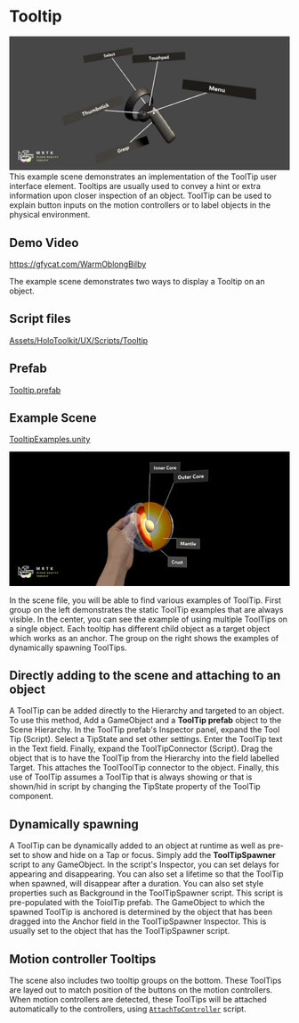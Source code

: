 # Tooltip
![Tooltip](/External/ReadMeImages/Tooltip/MRTK_Tooltip_Main.png)
This example scene demonstrates an implementation of the ToolTip user interface element. Tooltips are usually used to convey a hint or extra information upon closer inspection of an object. ToolTip can be used to explain button inputs on the motion controllers or to label objects in the physical environment.

## Demo Video
https://gfycat.com/WarmOblongBilby

The example scene demonstrates two ways to display a Tooltip on an object.

## Script files
[Assets/HoloToolkit/UX/Scripts/Tooltip](/Assets/HoloToolkit/UX/Scripts/Tooltip)

## Prefab
[Tooltip.prefab](/Assets/HoloToolkit/UX/Prefabs/ToolTip.prefab)

## Example Scene
[TooltipExamples.unity](/Assets/\MixedRealityToolkit.Examples/Demos/UX/Scenes/TooltipExamples.unity)

<img src="/External/ReadMeImages/ManipulationHandler/MRTK_Manipulation_Main.png" width="600">

In the scene file, you will be able to find various examples of ToolTip. First group on the left demonstrates the static ToolTip examples that are always visible. In the center, you can see the example of using multiple ToolTips on a single object. Each tooltip has different child object as a target object which works as an anchor. The group on the right shows the examples of dynamically spawning ToolTips.


## Directly adding to the scene and attaching to an object
A ToolTip can be added directly to the Hierarchy and targeted to an object. To use this method, Add a GameObject and a **ToolTip prefab** object to the Scene Hierarchy. In the ToolTip prefab's Inspector panel, expand the Tool Tip (Script). Select a TipState and set other settings. Enter the ToolTip text in the Text field. Finally, expand the ToolTipConnector (Script). Drag the object that is to have the ToolTip from the Hierarchy into the field labelled Target. This attaches the ToolToolTip connector to the object. Finally, this use of ToolTip assumes a ToolTip that is always showing or that is shown/hid in script by changing the TipState property of the ToolTip component.

 
## Dynamically spawning
A ToolTip can be dynamically added to an object at runtime as well as pre-set to show and hide on a Tap or focus. Simply add the **ToolTipSpawner** script to any GameObject. In the script's Inspector, you can set delays for appearing and disappearing. You can also set a lifetime so that the ToolTip when spawned, will disappear after a duration. You can also set style properties such as Background in the ToolTipSpawner script. This script is pre-populated with the ToiolTip prefab. The GameObject to which the spawned ToolTip is anchored is determined by the object that has been dragged into the Anchor field in the ToolTipSpawner Inspector. This is usually set to the object that has the ToolTipSpawner script.


## Motion controller Tooltips
The scene also includes two tooltip groups on the bottom. These ToolTips are layed out to match position of the buttons on the motion controllers. When motion controllers are detected, these ToolTips will be attached automatically to the controllers, using [`AttachToController`](/Assets/MixedRealityToolkit.SDK/Features/Utilities/Solvers/AttachToController.cs) script.

